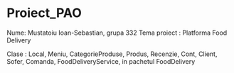# Proiect_PAO

Nume: Mustatoiu Ioan-Sebastian, grupa 332
Tema proiect : Platforma Food Delivery

Clase : Local, Meniu, CategorieProduse, Produs, Recenzie, Cont, Client, Sofer, Comanda, FoodDeliveryService, in pachetul FoodDelivery
